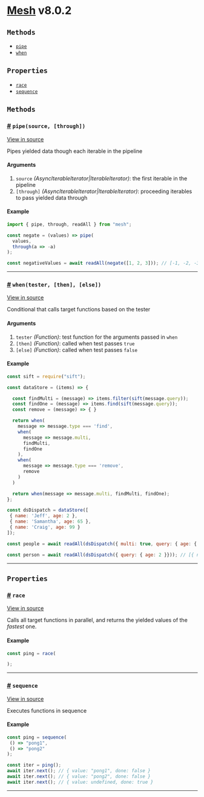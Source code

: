 # <a href="https://mesh.js.com/">Mesh</a> <span>v8.0.2</span>

<!-- div class="toc-container" -->

<!-- div -->

## `Methods`
* <a href="#pipe">`pipe`</a>
* <a href="#when">`when`</a>

<!-- /div -->

<!-- div -->

## `Properties`
* <a href="#race">`race`</a>
* <a href="#sequence">`sequence`</a>

<!-- /div -->

<!-- /div -->

<!-- div class="doc-container" -->

<!-- div -->

## `Methods`

<!-- div -->

<h3 id="pipe"><a href="#pipe">#</a>&nbsp;<code>pipe(source, [through])</code></h3>

[View in source](https://github.com/crcn/mesh.js/blob/8.0.6/packages/mesh/lib/bundle.js#L891)

Pipes yielded data though each iterable in the pipeline

#### Arguments
1. `source` *(AsyncIterableIterator|IterableIterator)*: the first iterable in the pipeline
2. `[through]` *(AsyncIterableIterator|IterableIterator)*: proceeding iterables to pass yielded data through

#### Example
```js
import { pipe, through, readAll } from "mesh";

const negate = (values) => pipe(
  values,
  through(a => -a)
);

const negativeValues = await readAll(negate([1, 2, 3])); // [-1, -2, -3]
```
---

<!-- /div -->

<!-- div -->

<h3 id="when"><a href="#when">#</a>&nbsp;<code>when(tester, [then], [else])</code></h3>

[View in source](https://github.com/crcn/mesh.js/blob/8.0.6/packages/mesh/lib/bundle.js#L610)

Conditional that calls target functions based on the tester

#### Arguments
1. `tester` *(Function)*: test function for the arguments passed in `when`
2. `[then]` *(Function)*: called when test passes `true`
3. `[else]` *(Function)*: called when test passes `false`

#### Example
```js
const sift = require("sift");

const dataStore = (items) => {

  const findMulti = (message) => items.filter(sift(message.query));
  const findOne = (message) => items.find(sift(message.query));
  const remove = (message) => { }

  return when(
    message => message.type === 'find',
    when(
      message => message.multi,
      findMulti,
      findOne
    ),
    when(
      message => message.type === 'remove',
      remove
    )
  )

  return when(message => message.multi, findMulti, findOne);
};

const dsDispatch = dataStore([
 { name: 'Jeff', age: 2 },
 { name: 'Samantha', age: 65 },
 { name: 'Craig', age: 99 }
]);

const people = await readAll(dsDispatch({ multi: true, query: { age: { $gt: 2 } } })); // [[{ name: 'Samantha', age: 65 }, { name: 'Craig', age: 99 }]]

const person = await readAll(dsDispatch({ query: { age: 2 }})); // [{ name: 'Jeff', age: 2 }]
```
---

<!-- /div -->

<!-- /div -->

<!-- div -->

## `Properties`

<!-- div -->

<h3 id="race"><a href="#race">#</a>&nbsp;<code>race</code></h3>

[View in source](https://github.com/crcn/mesh.js/blob/8.0.6/packages/mesh/lib/bundle.js#L965)

Calls all target functions in parallel, and returns the yielded values of the _fastest_ one.

#### Example
```js
const ping = race(

);
```
---

<!-- /div -->

<!-- div -->

<h3 id="sequence"><a href="#sequence">#</a>&nbsp;<code>sequence</code></h3>

[View in source](https://github.com/crcn/mesh.js/blob/8.0.6/packages/mesh/lib/bundle.js#L686)

Executes functions in sequence

#### Example
```js
const ping = sequence(
 () => "pong1",
 () => "pong2"
);

const iter = ping();
await iter.next(); // { value: "pong1", done: false }
await iter.next(); // { value: "pong2", done: false }
await iter.next(); // { value: undefined, done: true }
```
---

<!-- /div -->

<!-- /div -->

<!-- /div -->

 [1]: #methods "Jump back to the TOC."
